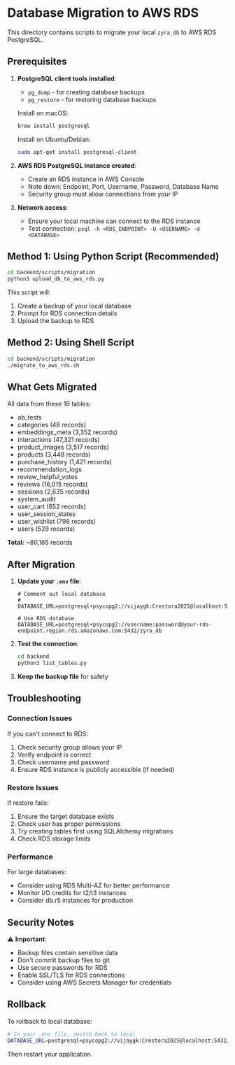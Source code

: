 # Database Migration to AWS RDS

This directory contains scripts to migrate your local `zyra_db` to AWS RDS PostgreSQL.

## Prerequisites

1. **PostgreSQL client tools installed**:
   - `pg_dump` - for creating database backups
   - `pg_restore` - for restoring database backups
   
   Install on macOS:
   ```bash
   brew install postgresql
   ```
   
   Install on Ubuntu/Debian:
   ```bash
   sudo apt-get install postgresql-client
   ```

2. **AWS RDS PostgreSQL instance created**:
   - Create an RDS instance in AWS Console
   - Note down: Endpoint, Port, Username, Password, Database Name
   - Security group must allow connections from your IP

3. **Network access**:
   - Ensure your local machine can connect to the RDS instance
   - Test connection: `psql -h <RDS_ENDPOINT> -U <USERNAME> -d <DATABASE>`

## Method 1: Using Python Script (Recommended)

```bash
cd backend/scripts/migration
python3 upload_db_to_aws_rds.py
```

This script will:
1. Create a backup of your local database
2. Prompt for RDS connection details
3. Upload the backup to RDS

## Method 2: Using Shell Script

```bash
cd backend/scripts/migration
./migrate_to_aws_rds.sh
```

## What Gets Migrated

All data from these 16 tables:
- ab_tests
- categories (48 records)
- embeddings_meta (3,352 records)
- interactions (47,321 records)
- product_images (3,517 records)
- products (3,448 records)
- purchase_history (1,421 records)
- recommendation_logs
- review_helpful_votes
- reviews (16,015 records)
- sessions (2,635 records)
- system_audit
- user_cart (652 records)
- user_session_states
- user_wishlist (798 records)
- users (529 records)

**Total:** ~80,165 records

## After Migration

1. **Update your `.env` file**:
   ```env
   # Comment out local database
   # DATABASE_URL=postgresql+psycopg2://vijaygk:Crestora2025@localhost:5432/zyra_db
   
   # Use RDS database
   DATABASE_URL=postgresql+psycopg2://username:password@your-rds-endpoint.region.rds.amazonaws.com:5432/zyra_db
   ```

2. **Test the connection**:
   ```bash
   cd backend
   python3 list_tables.py
   ```

3. **Keep the backup file** for safety

## Troubleshooting

### Connection Issues

If you can't connect to RDS:
1. Check security group allows your IP
2. Verify endpoint is correct
3. Check username and password
4. Ensure RDS instance is publicly accessible (if needed)

### Restore Issues

If restore fails:
1. Ensure the target database exists
2. Check user has proper permissions
3. Try creating tables first using SQLAlchemy migrations
4. Check RDS storage limits

### Performance

For large databases:
- Consider using RDS Multi-AZ for better performance
- Monitor I/O credits for t2/t3 instances
- Consider db.r5 instances for production

## Security Notes

⚠️ **Important**: 
- Backup files contain sensitive data
- Don't commit backup files to git
- Use secure passwords for RDS
- Enable SSL/TLS for RDS connections
- Consider using AWS Secrets Manager for credentials

## Rollback

To rollback to local database:
```bash
# In your .env file, switch back to local
DATABASE_URL=postgresql+psycopg2://vijaygk:Crestora2025@localhost:5432/zyra_db
```

Then restart your application.




